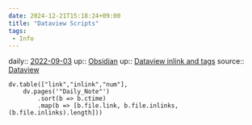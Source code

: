 ```yaml
---
date: 2024-12-21T15:18:24+09:00
title: "Dataview Scripts"
tags:
 - Info
---
```


daily:: [2022-09-03](Daily_Note/2022-09-03.md)
up:: [Obsidian](../Bar/App/Obsidian.md)
up:: [Dataview inlink and tags](Dataview%20inlink%20and%20tags.md)
source:: [Dataview](https://blacksmithgu.github.io/obsidian-dataview/)


```dataviewjs
dv.table(["link","inlink","num"],
	dv.pages('"Daily_Note"')
		.sort(b => b.ctime)
		.map(b => [b.file.link, b.file.inlinks,(b.file.inlinks).length]))
```

